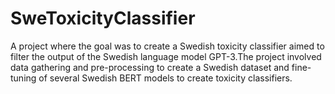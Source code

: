 # SweToxicityClassifier
A project where the goal was to create a Swedish toxicity classifier aimed to filter the output of the Swedish language model GPT-3.The project involved data gathering and pre-processing to create a Swedish dataset and fine-tuning of several Swedish BERT models to create toxicity classifiers.
